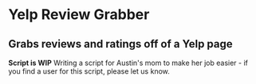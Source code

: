 Yelp Review Grabber
===================
Grabs reviews and ratings off of a Yelp page
---------------------------------------------
**Script is WIP**
Writing a script for Austin's mom to make her job
easier - if you find a user for this script, please let us know.